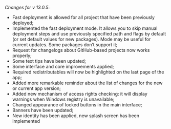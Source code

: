_Changes for v 13.0.5_:
- Fast deployment is allowed for all project that have been previously deployed;
- Implemented the fast deployment mode. It allows you to skip manual deployment steps and use previously specified path and flags by default (or set default values for new packages). Mode may be useful for current updates. Some packages don’t support it;
- Request for changelogs about GitHub-based projects now works properly;
- Some text tips have been updated;
- Some interface and core improvements applied;
- Required redistributables will now be highlighted on the last page of the app;
- Added more remarkable reminder about the list of changes for the new or current app version;
- Added new mechanism of access rights checking: it will display warnings when Windows registry is unavailable;
- Changed appearance of locked buttons in the main interface;
- Banners have been updated;
- New identity has been applied, new splash screen has been implemented
